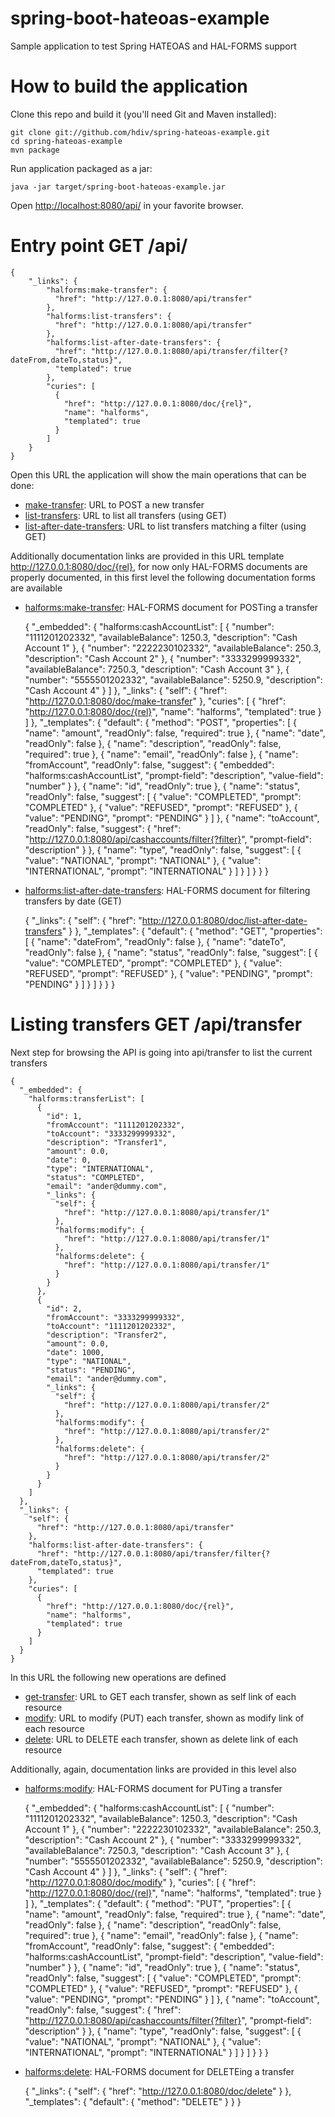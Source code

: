 spring-boot-hateoas-example
=======================

Sample application to test Spring HATEOAS and HAL-FORMS support

How to build the application
============================
Clone this repo and build it (you'll need Git and Maven installed):

    git clone git://github.com/hdiv/spring-hateoas-example.git
    cd spring-hateoas-example
    mvn package
    
Run application packaged as a jar:
    
    java -jar target/spring-boot-hateoas-example.jar

Open [http://localhost:8080/api/](http://localhost:8080/api/) in your favorite browser.


Entry point GET /api/
============================

	{
		"_links": {
		    "halforms:make-transfer": {
		      "href": "http://127.0.0.1:8080/api/transfer"
		    },
		    "halforms:list-transfers": {
		      "href": "http://127.0.0.1:8080/api/transfer"
		    },
		    "halforms:list-after-date-transfers": {
		      "href": "http://127.0.0.1:8080/api/transfer/filter{?dateFrom,dateTo,status}",
		      "templated": true
		    },
		    "curies": [
		      {
		        "href": "http://127.0.0.1:8080/doc/{rel}",
		        "name": "halforms",
		        "templated": true
		      }
		    ]
		}
	}

Open this URL the application will show the main operations that can be done:

* [make-transfer](http://localhost:8080/api/transfer): URL to POST a new transfer
* [list-transfers](http://127.0.0.1:8080/api/transfer): URL to list all transfers (using GET)
* [list-after-date-transfers](http://127.0.0.1:8080/api/transfer/filter{?dateFrom,dateTo,status}): URL to list transfers matching a filter (using GET)

Additionally documentation links are provided in this URL template http://127.0.0.1:8080/doc/{rel}, for now only HAL-FORMS documents are properly documented, in this first level the following documentation forms are available

* [halforms:make-transfer](http://127.0.0.1:8080/doc/make-transfer): HAL-FORMS document for POSTing a transfer

	{
	  "_embedded": {
	    "halforms:cashAccountList": [
	      {
	        "number": "1111201202332",
	        "availableBalance": 1250.3,
	        "description": "Cash Account 1"
	      },
	      {
	        "number": "2222230102332",
	        "availableBalance": 250.3,
	        "description": "Cash Account 2"
	      },
	      {
	        "number": "3333299999332",
	        "availableBalance": 7250.3,
	        "description": "Cash Account 3"
	      },
	      {
	        "number": "5555501202332",
	        "availableBalance": 5250.9,
	        "description": "Cash Account 4"
	      }
	    ]
	  },
	  "_links": {
	    "self": {
	      "href": "http://127.0.0.1:8080/doc/make-transfer"
	    },
	    "curies": [
	      {
	        "href": "http://127.0.0.1:8080/doc/{rel}",
	        "name": "halforms",
	        "templated": true
	      }
	    ]
	  },
	  "_templates": {
	    "default": {
	      "method": "POST",
	      "properties": [
	        {
	          "name": "amount",
	          "readOnly": false,
	          "required": true
	        },
	        {
	          "name": "date",
	          "readOnly": false
	        },
	        {
	          "name": "description",
	          "readOnly": false,
	          "required": true
	        },
	        {
	          "name": "email",
	          "readOnly": false
	        },
	        {
	          "name": "fromAccount",
	          "readOnly": false,
	          "suggest": {
	            "embedded": "halforms:cashAccountList",
	            "prompt-field": "description",
	            "value-field": "number"
	          }
	        },
	        {
	          "name": "id",
	          "readOnly": true
	        },
	        {
	          "name": "status",
	          "readOnly": false,
	          "suggest": [
	            {
	              "value": "COMPLETED",
	              "prompt": "COMPLETED"
	            },
	            {
	              "value": "REFUSED",
	              "prompt": "REFUSED"
	            },
	            {
	              "value": "PENDING",
	              "prompt": "PENDING"
	            }
	          ]
	        },
	        {
	          "name": "toAccount",
	          "readOnly": false,
	          "suggest": {
	            "href": "http://127.0.0.1:8080/api/cashaccounts/filter{?filter}",
	            "prompt-field": "description"
	          }
	        },
	        {
	          "name": "type",
	          "readOnly": false,
	          "suggest": [
	            {
	              "value": "NATIONAL",
	              "prompt": "NATIONAL"
	            },
	            {
	              "value": "INTERNATIONAL",
	              "prompt": "INTERNATIONAL"
	            }
	          ]
	        }
	      ]
	    }
	  }
	}

* [halforms:list-after-date-transfers](http://127.0.0.1:8080/doc/list-after-date-transfers): HAL-FORMS document for filtering transfers by date (GET)

	{
	  "_links": {
	    "self": {
	      "href": "http://127.0.0.1:8080/doc/list-after-date-transfers"
	    }
	  },
	  "_templates": {
	    "default": {
	      "method": "GET",
	      "properties": [
	        {
	          "name": "dateFrom",
	          "readOnly": false
	        },
	        {
	          "name": "dateTo",
	          "readOnly": false
	        },
	        {
	          "name": "status",
	          "readOnly": false,
	          "suggest": [
	            {
	              "value": "COMPLETED",
	              "prompt": "COMPLETED"
	            },
	            {
	              "value": "REFUSED",
	              "prompt": "REFUSED"
	            },
	            {
	              "value": "PENDING",
	              "prompt": "PENDING"
	            }
	          ]
	        }
	      ]
	    }
	  }
	}
	
Listing transfers GET /api/transfer
===================================

Next step for browsing the API is going into api/transfer to list the current transfers

	{
	  "_embedded": {
	    "halforms:transferList": [
	      {
	        "id": 1,
	        "fromAccount": "1111201202332",
	        "toAccount": "3333299999332",
	        "description": "Transfer1",
	        "amount": 0.0,
	        "date": 0,
	        "type": "INTERNATIONAL",
	        "status": "COMPLETED",
	        "email": "ander@dummy.com",
	        "_links": {
	          "self": {
	            "href": "http://127.0.0.1:8080/api/transfer/1"
	          },
	          "halforms:modify": {
	            "href": "http://127.0.0.1:8080/api/transfer/1"
	          },
	          "halforms:delete": {
	            "href": "http://127.0.0.1:8080/api/transfer/1"
	          }
	        }
	      },
	      {
	        "id": 2,
	        "fromAccount": "3333299999332",
	        "toAccount": "1111201202332",
	        "description": "Transfer2",
	        "amount": 0.0,
	        "date": 1000,
	        "type": "NATIONAL",
	        "status": "PENDING",
	        "email": "ander@dummy.com",
	        "_links": {
	          "self": {
	            "href": "http://127.0.0.1:8080/api/transfer/2"
	          },
	          "halforms:modify": {
	            "href": "http://127.0.0.1:8080/api/transfer/2"
	          },
	          "halforms:delete": {
	            "href": "http://127.0.0.1:8080/api/transfer/2"
	          }
	        }
	      }
	    ]
	  },
	  "_links": {
	    "self": {
	      "href": "http://127.0.0.1:8080/api/transfer"
	    },
	    "halforms:list-after-date-transfers": {
	      "href": "http://127.0.0.1:8080/api/transfer/filter{?dateFrom,dateTo,status}",
	      "templated": true
	    },
	    "curies": [
	      {
	        "href": "http://127.0.0.1:8080/doc/{rel}",
	        "name": "halforms",
	        "templated": true
	      }
	    ]
	  }
	}

In this URL the following new operations are defined

* [get-transfer](http://127.0.0.1:8080/api/transfer/{id}): URL to GET each transfer, shown as self link of each resource
* [modify](http://127.0.0.1:8080/api/transfer/{id}): URL to modify (PUT) each transfer, shown as modify link of each resource
* [delete](http://127.0.0.1:8080/api/transfer/{id}): URL to DELETE each transfer, shown as delete link of each resource

Additionally, again, documentation links are provided in this level also

* [halforms:modify](http://127.0.0.1:8080/doc/modify): HAL-FORMS document for PUTing a transfer

	{
	  "_embedded": {
	    "halforms:cashAccountList": [
	      {
	        "number": "1111201202332",
	        "availableBalance": 1250.3,
	        "description": "Cash Account 1"
	      },
	      {
	        "number": "2222230102332",
	        "availableBalance": 250.3,
	        "description": "Cash Account 2"
	      },
	      {
	        "number": "3333299999332",
	        "availableBalance": 7250.3,
	        "description": "Cash Account 3"
	      },
	      {
	        "number": "5555501202332",
	        "availableBalance": 5250.9,
	        "description": "Cash Account 4"
	      }
	    ]
	  },
	  "_links": {
	    "self": {
	      "href": "http://127.0.0.1:8080/doc/modify"
	    },
	    "curies": [
	      {
	        "href": "http://127.0.0.1:8080/doc/{rel}",
	        "name": "halforms",
	        "templated": true
	      }
	    ]
	  },
	  "_templates": {
	    "default": {
	      "method": "PUT",
	      "properties": [
	        {
	          "name": "amount",
	          "readOnly": false,
	          "required": true
	        },
	        {
	          "name": "date",
	          "readOnly": false
	        },
	        {
	          "name": "description",
	          "readOnly": false,
	          "required": true
	        },
	        {
	          "name": "email",
	          "readOnly": false
	        },
	        {
	          "name": "fromAccount",
	          "readOnly": false,
	          "suggest": {
	            "embedded": "halforms:cashAccountList",
	            "prompt-field": "description",
	            "value-field": "number"
	          }
	        },
	        {
	          "name": "id",
	          "readOnly": true
	        },
	        {
	          "name": "status",
	          "readOnly": false,
	          "suggest": [
	            {
	              "value": "COMPLETED",
	              "prompt": "COMPLETED"
	            },
	            {
	              "value": "REFUSED",
	              "prompt": "REFUSED"
	            },
	            {
	              "value": "PENDING",
	              "prompt": "PENDING"
	            }
	          ]
	        },
	        {
	          "name": "toAccount",
	          "readOnly": false,
	          "suggest": {
	            "href": "http://127.0.0.1:8080/api/cashaccounts/filter{?filter}",
	            "prompt-field": "description"
	          }
	        },
	        {
	          "name": "type",
	          "readOnly": false,
	          "suggest": [
	            {
	              "value": "NATIONAL",
	              "prompt": "NATIONAL"
	            },
	            {
	              "value": "INTERNATIONAL",
	              "prompt": "INTERNATIONAL"
	            }
	          ]
	        }
	      ]
	    }
	  }
	}

* [halforms:delete](http://127.0.0.1:8080/doc/delete): HAL-FORMS document for DELETEing a transfer

	{
	  "_links": {
	    "self": {
	      "href": "http://127.0.0.1:8080/doc/delete"
	    }
	  },
	  "_templates": {
	    "default": {
	      "method": "DELETE"
	    }
	  }
	}